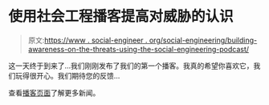 # 使用社会工程播客提高对威胁的认识

> 原文:[https://www . social-engineer . org/social-engineering/building-awareness-on-the-threats-using-the-social-engineering-podcast/](https://www.social-engineer.org/social-engineering/building-awareness-on-the-threats-using-the-social-engineering-podcast/)

这一天终于到来了…我们刚刚发布了我们的第一个播客。我真的希望你喜欢它，我们玩得很开心。我们期待您的反馈…

查看[播客页面](https://www.social-engineer.org/podcast/episode-001-interrogation-and-interview-tactics/)了解更多新闻。